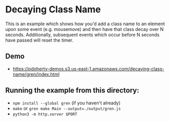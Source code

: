 # Decaying Class Name

This is an example which shows how you'd add a class name to an element upon
some event (e.g. mousemove) and then have that class decay over N seconds.
Additionally, subsequent events which occur before N seconds have passed will
reset the timer.

## Demo
- https://pdoherty-demos.s3.us-east-1.amazonaws.com/decaying-class-name/gren/index.html

## Running the example from this directory:
- `npm install --global gren` (if you haven't already)
- `make` or `gren make Main --output=./output/gren.js`
- `python3 -m http.server $PORT`
